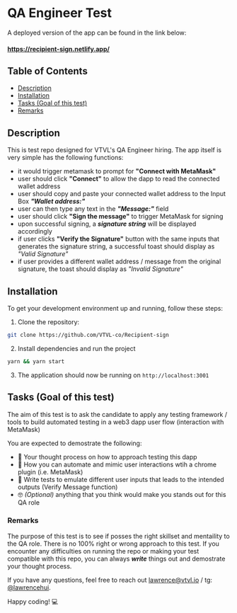 # QA Engineer Test

A deployed version of the app can be found in the link below:

#### https://recipient-sign.netlify.app/

## Table of Contents

- [Description](#description)
- [Installation](#installation)
- [Tasks (Goal of this test)](#tasks)
- [Remarks](#remarks)

## Description

This is test repo designed for VTVL's QA Engineer hiring. The app itself is very simple has the following functions:

- it would trigger metamask to prompt for **"Connect with MetaMask"**
- user should click **"Connect"** to allow the dapp to read the connected wallet address
- user should copy and paste your connected wallet address to the Input Box **_"Wallet address:"_**
- user can then type any text in the **_"Message:"_** field
- user should click **"Sign the message"** to trigger MetaMask for signing
- upon successful signing, a **_signature string_** will be displayed accordingly
- if user clicks **"Verify the Signature"** button with the same inputs that generates the signature string, a successful toast should display as _"Valid Signature"_
- if user provides a different wallet address / message from the original signature, the toast should display as _"Invalid Signature"_

## Installation

To get your development environment up and running, follow these steps:

1. Clone the repository:

```bash
git clone https://github.com/VTVL-co/Recipient-sign
```

2. Install dependencies and run the project

```bash
yarn && yarn start
```

3. The application should now be running on `http://localhost:3001`

<a id="tasks"></a>

## Tasks (Goal of this test)

The aim of this test is to ask the candidate to apply any testing framework / tools to build automated testing in a web3 dapp user flow (interaction with MetaMask)

You are expected to demostrate the following:

- 🧠 Your thought process on how to approach testing this dapp
- 🤖 How you can automate and mimic user interactions wtih a chrome plugin (i.e. MetaMask)
- 📝 Write tests to emulate different user inputs that leads to the intended outputs (Verify Message function)
- 🤓 _(Optional)_ anything that you think would make you stands out for this QA role

### Remarks

The purpose of this test is to see if posses the right skillset and mentaility to the QA role. There is no 100% right or wrong approach to this test. If you encounter any difficulties on running the repo or making your test compatible with this repo, you can always **_write_** things out and demostrate your thought process.

If you have any questions, feel free to reach out lawrence@vtvl.io / tg: [@lawrencehui](https://t.me/lawrencehui).

Happy coding! 💻

